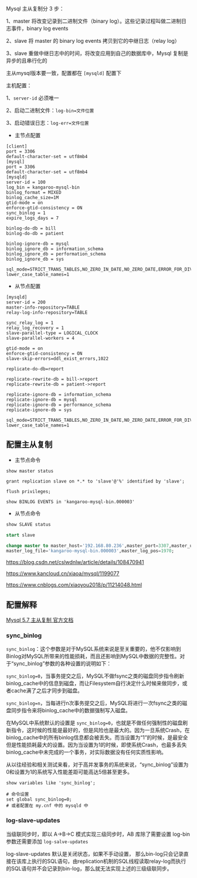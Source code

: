 Mysql 主从复制分 3 步：

1、master 将改变记录到二进制文件（binary log）。这些记录过程叫做二进制日志事件，binary log events

2、slave 将 master 的 binary log events 拷贝到它的中继日志（relay log）

3、slave 重做中继日志中的时间，将改变应用到自己的数据库中，Mysql 复制是异步的且串行化的

主从mysql版本要一致，配置都在 `[mysqld]` 配置下

主机配置：

1、`server-id` 必须唯一

2、启动二进制文件：`log-bin=文件位置`

3、启动错误日志：`log-err=文件位置`

- 主节点配置

```
[client]
port = 3306
default-character-set = utf8mb4
[mysql]
port = 3306
default-character-set = utf8mb4
[mysqld]
server-id = 100
log_bin = kangaroo-mysql-bin
binlog_format = MIXED
binlog_cache_size=1M
gtid-mode = on
enforce-gtid-consistency = ON
sync_binlog = 1
expire_logs_days = 7

binlog-do-db = bill
binlog-do-db = patient

binlog-ignore-db = mysql
binlog_ignore_db = information_schema
binlog_ignore_db = performation_schema
binlog_ignore_db = sys

sql_mode=STRICT_TRANS_TABLES,NO_ZERO_IN_DATE,NO_ZERO_DATE,ERROR_FOR_DIVISION_BY_ZERO,NO_AUTO_CREATE_USER,NO_ENGINE_SUBSTITUTION
lower_case_table_names=1
```

- 从节点配置

```
[mysqld]
server-id = 200
master-info-repository=TABLE
relay-log-info-repository=TABLE

sync_relay_log = 1
relay_log_recovery = 1
slave-parallel-type = LOGICAL_CLOCK
slave-parallel-workers = 4

gtid-mode = on
enforce-gtid-consistency = ON
slave-skip-errors=ddl_exist_errors,1022

replicate-do-db=report

replicate-rewrite-db = bill->report
replicate-rewrite-db = patient->report

replicate-ignore-db = information_schema
replicate-ignore-db = mysql
replicate-ignore-db = performance_schema
replicate-ignore-db = sys

sql_mode=STRICT_TRANS_TABLES,NO_ZERO_IN_DATE,NO_ZERO_DATE,ERROR_FOR_DIVISION_BY_ZERO,NO_AUTO_CREATE_USER,NO_ENGINE_SUBSTITUTION
lower_case_table_names=1
```

## 配置主从复制

- 主节点命令

```
show master status

grant replication slave on *.* to 'slave'@'%' identified by 'slave';

flush privileges;

show BINLOG EVENTS in 'kangaroo-mysql-bin.000003'
```

- 从节点命令

```sql
show SLAVE status

start slave

change master to master_host='192.168.80.236',master_port=3307,master_user='slave',master_password='slave',
master_log_file='kangaroo-mysql-bin.000003',master_log_pos=1970;
```

https://blog.csdn.net/cslwdnlw/article/details/108470941

https://www.kancloud.cn/xiaoa/mysql/1199077

https://www.cnblogs.com/xiaoyou2018/p/11214048.html

## 配置解释

[Mysql 5.7 主从复制 官方文档](https://dev.mysql.com/doc/refman/5.7/en/replication-options-replica.html)

### sync_binlog

`sync_binlog`：这个参数是对于MySQL系统来说是至关重要的，他不仅影响到Binlog对MySQL所带来的性能损耗，而且还影响到MySQL中数据的完整性。对于“sync_binlog”参数的各种设置的说明如下：

`sync_binlog=0`，当事务提交之后，MySQL不做fsync之类的磁盘同步指令刷新binlog_cache中的信息到磁盘，而让Filesystem自行决定什么时候来做同步，或者cache满了之后才同步到磁盘。

`sync_binlog=n`，当每进行n次事务提交之后，MySQL将进行一次fsync之类的磁盘同步指令来将binlog_cache中的数据强制写入磁盘。

在MySQL中系统默认的设置是 `sync_binlog=0`，也就是不做任何强制性的磁盘刷新指令，这时候的性能是最好的，但是风险也是最大的。因为一旦系统Crash，在binlog_cache中的所有binlog信息都会被丢失。而当设置为“1”的时候，是最安全但是性能损耗最大的设置。因为当设置为1的时候，即使系统Crash，也最多丢失binlog_cache中未完成的一个事务，对实际数据没有任何实质性影响。

从以往经验和相关测试来看，对于高并发事务的系统来说，“sync_binlog”设置为0和设置为1的系统写入性能差距可能高达5倍甚至更多。

```
show variables like 'sync_binlog';

# 命令设置
set global sync_binlog=0;
# 或者配置在 my.cnf 中的 mysqld 中
```

### log-slave-updates

当级联同步时，即以 A->B->C 模式实现三级同步时，AB 库除了需要设置 log-bin 参数还需要添加 `log-salve-updates`

log-slave-updates 默认是关闭状态，如果不手动设置， 那么bin-log只会记录直接在该库上执行的SQL语句，由replication机制的SQL线程读取relay-log而执行的SQL语句并不会记录到bin-log，那么就无法实现上述的三级级联同步。 

